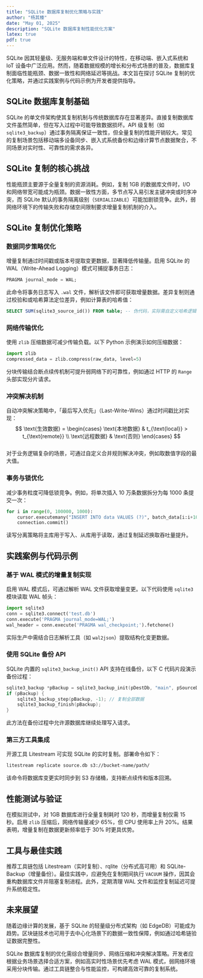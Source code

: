 ```yaml
---
title: "SQLite 数据库复制优化策略与实践"
author: "杨其臻"
date: "May 01, 2025"
description: "SQLite 数据库复制性能优化方案"
latex: true
pdf: true
---
```


SQLite 因其轻量级、无服务端和单文件设计的特性，在移动端、嵌入式系统和 IoT 设备中广泛应用。然而，随着数据规模的增长和分布式场景的普及，数据库复制面临性能瓶颈、数据一致性和网络延迟等挑战。本文旨在探讨 SQLite 复制的优化策略，并通过实践案例与代码示例为开发者提供指导。

## SQLite 数据库复制基础  
SQLite 的单文件架构使其复制机制与传统数据库存在显著差异。直接复制数据库文件虽然简单，但在写入过程中可能导致数据损坏。API 级复制（如 `sqlite3_backup`）通过事务隔离保证一致性，但全量复制的性能开销较大。常见的复制场景包括移动端多设备同步、嵌入式系统备份和边缘计算节点数据聚合，不同场景对实时性、可靠性的需求各异。

## SQLite 复制的核心挑战  
性能瓶颈主要源于全量复制的资源消耗。例如，复制 1GB 的数据库文件时，I/O 和网络带宽可能成为瓶颈。数据一致性方面，多节点写入易引发主键冲突或时序冲突，而 SQLite 默认的事务隔离级别（`SERIALIZABLE`）可能加剧锁竞争。此外，弱网络环境下的传输失败和存储空间限制要求增量复制机制的介入。

## SQLite 复制优化策略  

### 数据同步策略优化  
增量复制通过时间戳或版本号提取变更数据，显著降低传输量。启用 SQLite 的 WAL（Write-Ahead Logging）模式可捕捉事务日志：  
```sql
PRAGMA journal_mode = WAL;
```  
此命令将事务日志写入 `.wal` 文件，解析该文件即可获取增量数据。差异复制则通过校验和或哈希算法定位差异，例如计算表的哈希值：  
```sql
SELECT SUM(sqlite3_source_id()) FROM table; -- 伪代码，实际需自定义哈希逻辑
```  

### 网络传输优化  
使用 `zlib` 压缩数据可减少传输负载。以下 Python 示例演示如何压缩数据：  
```python
import zlib
compressed_data = zlib.compress(raw_data, level=5)
```  
分块传输结合断点续传机制可提升弱网络下的可靠性，例如通过 HTTP 的 `Range` 头部实现分片请求。

### 冲突解决机制  
自动冲突解决策略中，「最后写入优先」（Last-Write-Wins）通过时间戳比对实现：  
$$ \text{生效数据} = \begin{cases} \text{本地数据} & t_{\text{local}} > t_{\text{remote}} \\ \text{远程数据} & \text{否则} \end{cases} $$  
对于业务逻辑复杂的场景，可通过自定义合并规则解决冲突，例如取数值字段的最大值。

### 事务与锁优化  
减少事务粒度可降低锁竞争。例如，将单次插入 10 万条数据拆分为每 1000 条提交一次：  
```python
for i in range(0, 100000, 1000):
    cursor.executemany("INSERT INTO data VALUES (?)", batch_data[i:i+1000])
    connection.commit()
```  
读写分离策略将主库用于写入、从库用于读取，通过复制延迟换取吞吐量提升。

## 实践案例与代码示例  

### 基于 WAL 模式的增量复制实现  
启用 WAL 模式后，可通过解析 WAL 文件获取增量变更。以下代码使用 `sqlite3` 模块读取 WAL 帧头：  
```python
import sqlite3
conn = sqlite3.connect('test.db')
conn.execute('PRAGMA journal_mode=WAL;')
wal_header = conn.execute('PRAGMA wal_checkpoint;').fetchone()
```  
实际生产中需结合日志解析工具（如 `wal2json`）提取结构化变更数据。

### 使用 SQLite 备份 API  
SQLite 内置的 `sqlite3_backup_init()` API 支持在线备份，以下 C 代码片段演示备份过程：  
```c
sqlite3_backup *pBackup = sqlite3_backup_init(pDestDb, "main", pSourceDb, "main");
if (pBackup) {
    sqlite3_backup_step(pBackup, -1); // 复制全部数据
    sqlite3_backup_finish(pBackup);
}
```  
此方法在备份过程中允许源数据库继续处理写入请求。

### 第三方工具集成  
开源工具 Litestream 可实现 SQLite 的实时复制。部署命令如下：  
```bash
litestream replicate source.db s3://bucket-name/path/
```  
该命令将数据库变更实时同步到 S3 存储桶，支持断点续传和版本回溯。

## 性能测试与验证  
在模拟测试中，对 1GB 数据库进行全量复制耗时 120 秒，而增量复制仅需 15 秒。启用 `zlib` 压缩后，网络传输量减少 65%，但 CPU 使用率上升 20%。结果表明，增量复制在数据更新频率低于 30% 时更具优势。

## 工具与最佳实践  
推荐工具链包括 Litestream（实时复制）、rqlite（分布式高可用）和 SQLite-Backup（增量备份）。最佳实践中，应避免在复制期间执行 `VACUUM` 操作，因其会重构数据库文件并阻塞复制进程。此外，定期清理 WAL 文件和监控复制延迟可提升系统稳定性。

## 未来展望  
随着边缘计算的发展，基于 SQLite 的轻量级分布式架构（如 EdgeDB）可能成为趋势。区块链技术也可用于去中心化场景下的数据一致性保障，例如通过哈希链验证数据完整性。

SQLite 数据库复制的优化需综合增量同步、网络压缩和冲突解决策略。开发者应根据业务场景选择合适方案，例如高实时性场景优先考虑 WAL 模式，弱网络环境采用分块传输。通过工具链整合与性能监控，可构建高效可靠的复制系统。
